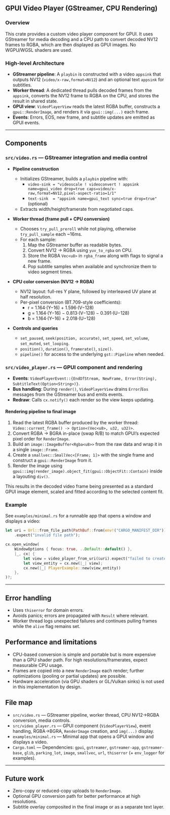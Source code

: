 ## GPUI Video Player (GStreamer, CPU Rendering)

### Overview

This crate provides a custom video player component for GPUI. It uses GStreamer for media decoding and a CPU path to convert decoded NV12 frames to RGBA, which are then displayed as GPUI images. No WGPU/WGSL shaders are used.

### High-level Architecture

- **GStreamer pipeline**: A `playbin` is constructed with a video `appsink` that outputs NV12 (`video/x-raw,format=NV12`) and an optional text `appsink` for subtitles.
- **Worker thread**: A dedicated thread pulls decoded frames from the `appsink`, converts the NV12 frame to RGBA on the CPU, and stores the result in shared state.
- **GPUI view**: `VideoPlayerView` reads the latest RGBA buffer, constructs a `gpui::RenderImage`, and renders it via `gpui::img(...)` each frame.
- **Events**: Errors, EOS, new frame, and subtitle updates are emitted as GPUI events.

---

## Components

### `src/video.rs` — GStreamer integration and media control

- **Pipeline construction**
  - Initializes GStreamer, builds a `playbin` pipeline with:
    - `video-sink = "videoscale ! videoconvert ! appsink name=gpui_video drop=true caps=video/x-raw,format=NV12,pixel-aspect-ratio=1/1"`
    - `text-sink  = "appsink name=gpui_text sync=true drop=true"` (optional)
  - Extracts width/height/framerate from negotiated caps.

- **Worker thread (frame pull + CPU conversion)**
  - Chooses `try_pull_preroll` while not playing, otherwise `try_pull_sample` each ~16ms.
  - For each sample:
    1. Map the GStreamer buffer as readable bytes.
    2. Convert NV12 → RGBA using `yuv_to_rgba` on CPU.
    3. Store the RGBA `Vec<u8>` in `rgba_frame` along with flags to signal a new frame.
    4. Pop subtitle samples when available and synchronize them to video segment times.

- **CPU color conversion (NV12 → RGBA)**
  - NV12 layout: full-res Y plane, followed by interleaved UV plane at half resolution.
  - Per-pixel conversion (BT.709-style coefficients):
    - r = 1.164·(Y−16) + 1.596·(V−128)
    - g = 1.164·(Y−16) − 0.813·(V−128) − 0.391·(U−128)
    - b = 1.164·(Y−16) + 2.018·(U−128)

- **Controls and queries**
  - `set_paused`, `seek(position, accurate)`, `set_speed`, `set_volume`, `set_muted`, `set_looping`.
  - `position()`, `duration()`, `framerate()`, `size()`.
  - `pipeline()` for access to the underlying `gst::Pipeline` when needed.

### `src/video_player.rs` — GPUI component and rendering

- **Events**: `VideoPlayerEvent::{EndOfStream, NewFrame, Error(String), SubtitleText(Option<String>)}`.
- **Bus handling**: During `render()`, `VideoPlayerView` drains `Error`/`Eos` messages from the GStreamer bus and emits events.
- **Redraw**: Calls `cx.notify()` each render so the view keeps updating.

#### Rendering pipeline to final image

1. Read the latest RGBA buffer produced by the worker thread: `Video::current_frame() -> Option<(Vec<u8>, u32, u32)>`.
2. Convert RGBA → BGRA in-place (swap R/B) to match GPUI’s expected pixel order for `RenderImage`.
3. Build an `image::ImageBuffer<Rgba<u8>>` from the raw data and wrap it in a single `image::Frame`.
4. Create a `smallvec::SmallVec<[Frame; 1]>` with the single frame and construct a `gpui::RenderImage` from it.
5. Render the image using `gpui::img(render_image).object_fit(gpui::ObjectFit::Contain)` inside a layouting `div()`.

This results in the decoded video frame being presented as a standard GPUI image element, scaled and fitted according to the selected content fit.

### Example

See `examples/minimal.rs` for a runnable app that opens a window and displays a video:

```rust
let uri = Url::from_file_path(PathBuf::from(env!("CARGO_MANIFEST_DIR")).join("./assets/test.mp4"))
    .expect("invalid file path");

cx.open_window(
    WindowOptions { focus: true, ..Default::default() },
    |_, cx| {
        let view = video_player_from_uri(&uri).expect("failed to create player");
        let view_entity = cx.new(|_| view);
        cx.new(|_| PlayerExample::new(view_entity))
    },
)?;
```

---

## Error handling

- Uses `thiserror` for domain errors.
- Avoids panics; errors are propagated with `Result` where relevant.
- Worker thread logs unexpected failures and continues pulling frames while the `alive` flag remains set.

## Performance and limitations

- CPU-based conversion is simple and portable but is more expensive than a GPU shader path. For high resolutions/framerates, expect measurable CPU usage.
- Frames are copied into a new `RenderImage` each render; further optimizations (pooling or partial updates) are possible.
- Hardware acceleration (via GPU shaders or GL/Vulkan sinks) is not used in this implementation by design.

## File map

- `src/video.rs` — GStreamer pipeline, worker thread, CPU NV12→RGBA conversion, media controls.
- `src/video_player.rs` — GPUI component (`VideoPlayerView`), event handling, RGBA→BGRA, `RenderImage` creation, and `img(...)` display.
- `examples/minimal.rs` — Minimal app that opens a GPUI window and displays a video.
- `Cargo.toml` — Dependencies: `gpui`, `gstreamer`, `gstreamer-app`, `gstreamer-base`, `glib`, `parking_lot`, `image`, `smallvec`, `url`, `thiserror` (+ `env_logger` for examples).

---

## Future work

- Zero-copy or reduced-copy uploads to `RenderImage`.
- Optional GPU conversion path for better performance at high resolutions.
- Subtitle overlay composited in the final image or as a separate text layer.

